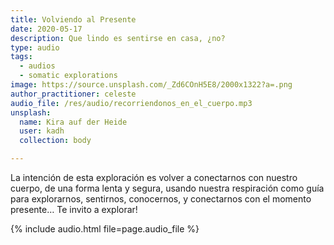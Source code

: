 ```yaml
---
title: Volviendo al Presente
date: 2020-05-17
description: Que lindo es sentirse en casa, ¿no?
type: audio
tags:
  - audios
  - somatic explorations
image: https://source.unsplash.com/_Zd6COnH5E8/2000x1322?a=.png
author_practitioner: celeste
audio_file: /res/audio/recorriendonos_en_el_cuerpo.mp3
unsplash:
  name: Kira auf der Heide
  user: kadh
  collection: body

---
```


La intención de esta exploración es volver a conectarnos con nuestro cuerpo, de una forma lenta y segura, usando nuestra respiración como guía para explorarnos, sentirnos, conocernos, y conectarnos con el momento presente… Te invito a explorar!

{% include audio.html  file=page.audio_file %}


